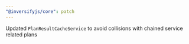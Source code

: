```yaml
---
"@inversifyjs/core": patch
---
```


Updated `PlanResultCacheService` to avoid collisions with chained service related plans
